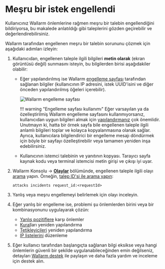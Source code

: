 # Meşru bir istek engellendi

Kullanıcınız Wallarm önlemlerine rağmen meşru bir talebin engellendiğini bildiriyorsa, bu makalede anlatıldığı gibi taleplerini gözden geçirebilir ve değerlendirebilirsiniz.

Wallarm tarafından engellenen meşru bir talebin sorununu çözmek için aşağıdaki adımları izleyin:

1. Kullanıcıdan, engellenen taleple ilgili bilgileri **metin olarak** (ekran görüntüsü değil) sunmasını isteyin, bu bilgilerden birisi aşağıdakiler olabilir:

    * Eğer yapılandırılmış ise Wallarm [engelleme sayfası](../admin-en/configuration-guides/configure-block-page-and-code.md#customizing-sample-blocking-page) tarafından sağlanan bilgiler (kullanıcının IP adresini, istek UUID'isini ve diğer önceden yapılandırılmış öğeleri içerebilir).

        ![Wallarm engelleme sayfası](../images/configuration-guides/blocking-page-provided-by-wallarm-36.png)

        !!! warning "Engelleme sayfası kullanımı"
            Eğer varsayılan ya da özelleştirilmiş Wallarm engelleme sayfasını kullanmıyorsanız, kullanıcıdan uygun bilgileri almak için [yapılandırmanız](../admin-en/configuration-guides/configure-block-page-and-code.md#customizing-sample-blocking-page) çok önemlidir. Unutmayın ki, hatta bir örnek sayfa bile engellenen taleple ilgili anlamlı bilgileri toplar ve kolayca kopyalanmasına olanak sağlar. Ayrıca, kullanıcılara bilgilendirici bir engelleme mesajı döndürmek için böyle bir sayfayı özelleştirebilir veya tamamen yeniden inşa edebilirsiniz.
    
    * Kullanıcının istemci talebinin ve yanıtının kopyası. Tarayıcı sayfa kaynak kodu veya terminal istemcisi metin girişi ve çıkışı iyi uyar.

1. Wallarm Konsolu → [**Olaylar**](../user-guides/events/check-attack.md) bölümünde, engellenen taleple ilgili olayı [arama](../user-guides/search-and-filters/use-search.md) yapın. Örneğin, [talep ID'si ile arama yapın](../user-guides/search-and-filters/use-search.md#search-by-request-identifier):

    ```
    attacks incidents request_id:<requestId>
    ```

1. Yanlış veya meşru engellemeyi belirlemek için olayı inceleyin.
1. Eğer yanlış bir engelleme ise, problemi şu önlemlerden birini veya bir kombinasyonunu uygulayarak çözün: 

    * [Yanlış pozitiflere](../user-guides/events/false-attack.md) karşı önlemler
    * [Kural](../user-guides/rules/rules.md)ları yeniden yapılandırma
    * [Tetikleyicileri](../user-guides/triggers/triggers.md) yeniden yapılandırma
    * [IP listelerini](../user-guides/ip-lists/overview.md) düzenleme

1. Eğer kullanıcı tarafından başlangıçta sağlanan bilgi eksikse veya hangi önlemlerin güvenli bir şekilde uygulanabileceğinden emin değilseniz, detayları [Wallarm destek](mailto:support@wallarm.com) ile paylaşın ve daha fazla yardım ve inceleme için destek alın.
